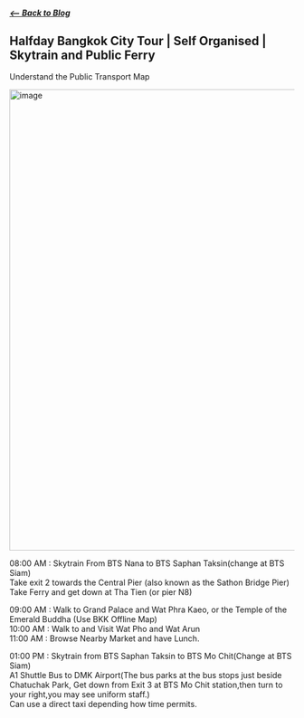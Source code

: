 ##### [<-- Back to Blog](2018-06-15-trip-to-thailand.md)

## Halfday Bangkok City Tour | Self Organised | Skytrain and Public Ferry
Understand the Public Transport Map

<img width="816" alt="image" src="https://user-images.githubusercontent.com/40329274/219909905-d4a3d5bb-1753-46d4-8b7c-cf1408cf61b3.png">

08:00 AM : Skytrain From BTS Nana to BTS Saphan Taksin(change at BTS Siam)  
           Take exit 2 towards the Central Pier (also known as the Sathon Bridge Pier)  
           Take Ferry and get down at Tha Tien (or pier N8)  
             
09:00 AM : Walk to Grand Palace and Wat Phra Kaeo, or the Temple of the Emerald Buddha (Use BKK Offline Map)    
10:00 AM : Walk to and Visit Wat Pho and Wat Arun  
11:00 AM : Browse Nearby Market and have Lunch.  
  
01:00 PM : Skytrain from BTS Saphan Taksin to BTS Mo Chit(Change at BTS Siam)  
           A1 Shuttle Bus to DMK Airport(The bus parks at the bus stops just beside Chatuchak Park, Get down from Exit 3 at BTS Mo Chit station,then turn to your right,you may see uniform staff.)  
           Can use a direct taxi depending how time permits.  
